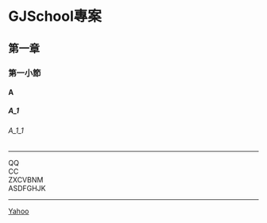 # GJSchool專案
## 第一章
### 第一小節
#### A
##### A_1
###### A_1_1

<hr>
 
   QQ<br>
   CC<br>
   ZXCVBNM<br>
   ASDFGHJK<br>

<hr>

[Yahoo](http://www.yahoo.com.tw)
